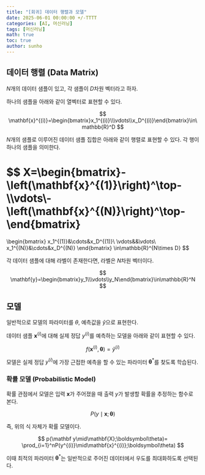 ```yaml
---
title: "[회귀] 데이터 행렬과 모델"
date: 2025-06-01 00:00:00 +/-TTTT
categories: [AI, 머신러닝]
tags: [머신러닝]
math: true
toc: true
author: sunho
---
```


## 데이터 행렬 (Data Matrix)

$N$개의 데이터 샘플이 있고, 각 샘플이 $D$차원 벡터라고 하자.

하나의 샘플을 아래와 같이 열벡터로 표현할 수 있다.

$$
\mathbf{x}^{(i)}=\begin{bmatrix}x_1^{(i)}\\\vdots\\x_D^{(i)}\end{bmatrix}\in\mathbb{R}^D
$$

$N$개의 샘플로 이루어진 데이터 샘플 집합은 아래와 같이 행렬로 표현할 수 있다. 각 행이 하나의 샘플을 의미한다.

$$
X=\begin{bmatrix}-\left(\mathbf{x}^{(1)}\right)^\top-\\\vdots\\-\left(\mathbf{x}^{(N)}\right)^\top-\end{bmatrix}
=
\begin{bmatrix}
x_1^{(1)}&\cdots&x_D^{(1)}\\
\vdots&&\vdots\\
x_1^{(N)}&\cdots&x_D^{(N)}
\end{bmatrix}
\in\mathbb{R}^{N\times D}
$$

각 데이터 샘플에 대해 라벨이 존재한다면, 라벨은 $N$차원 벡터이다.

$$
\mathbf{y}=\begin{bmatrix}y_1\\\vdots\\y_N\end{bmatrix}\in\mathbb{R}^N
$$

## 모델

일반적으로 모델의 파라미터를 $\theta$, 예측값을 $\hat{y}$으로 표현한다.

데이터 샘플 $\mathbf{x}^{(i)}$에 대해 실제 정답 $y^{(i)}$를 예측하는 모델을 아래와 같이 표현할 수 있다.

$$
f(\mathbf x^{(i)},\boldsymbol\theta)=\hat{y}^{(i)}
$$

모델은 실제 정답 $y^{(i)}$에 가장 근접한 예측을 할 수 있는 파라미터 $\boldsymbol\theta^*$를 찾도록 학습된다.

### 확률 모델 (Probabilistic Model)

확률 관점에서 모델은 입력 $\mathbf{x}$가 주어졌을 때 출력 $y$가 발생할 확률을 추정하는 함수로 본다.

$$
P(y\mid\mathbf{x};\boldsymbol\theta)
$$

즉, 위의 식 자체가 확률 모델이다.

$$
p(\mathbf y\mid\mathbf{X};\boldsymbol\theta)=
\prod_{i=1}^nP(y^{(i)}\mid\mathbf{x}^{(i)};\boldsymbol\theta)
$$

이때 최적의 파라미터 $\boldsymbol\theta^*$는 일반적으로 주어진 데이터에서 우도를 최대화하도록 선택된다.
